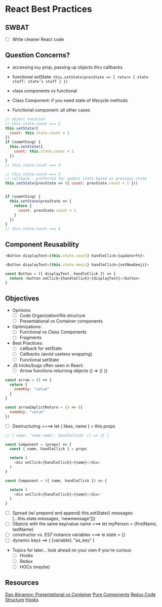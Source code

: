 React Best Practices
===

## SWBAT

- [ ] Write cleaner React code

## Question Concerns?
- accessing `key` prop, passing up objects thru callbacks
- functional setState: `this.setState(prevState => { return { state stuff: state’s stuff } }) `

- class components vs functional

- Class Component: if you need state of lifecycle methods 
- Functional component: all other cases


```js
// object notation
// this.state.count === 2
this.setState({ 
  count: this.state.count + 1
})
if (something) {
  this.setState({ 
    count: this.state.count + 1
  })
}
// this.state.count === 3

// this.state.count === 2
// callback - preferred for update state based on previous state
this.setState(prevState => ({ count: prevState.count + 1 }))


if (something) {
  this.setState(prevState => {
    return {
      count: prevState.count + 1
    }
  })
}
// this.state.count === 4

```

## Component Reusability
```js
<Button displayText={this.state.count} handleClick={updaterFn}>

<Button displayText={this.state.emoji} handleClick={setNewEmoji}>

const Button = ({ displayText, handleClick }) => {
  return <button onClick={handleClick}>{displayText}</button>
}
```

## Objectives

- Opinions
  - [ ] Code Organization/file structure 
  - [ ] Presentational vs Container components

- Optimizations:
  - [ ] Functional vs Class Components 
  - [ ] Fragments

- Best Practices:
  - [ ] callback for setState
  - [ ] Callbacks (avoid useless wrapping)
  - [ ] Functional setState

- JS tricks/bugs often seen in React:
  - [ ] Arrow functions returning objects () => ({ })

```js
const arrow = () => {
  return {
    someKey: "value"
  }
}

const arrowImplictReturn = () => ({
  someKey: "value"
})
```

  - [ ] Destructuring  ====> let { likes, name } = this.props
```js
// { name: "some name", handleClick: () => {} }

const Component = (props) => {
  const { name, handleClick } = props

  return (
    <div onClick={handleClick}>{name}</div>
  )
} 

const Component = ({ name, handleClick }) => {

  return (
    <div onClick={handleClick}>{name}</div>
  )
} 
```

  - [ ] Spread (w/ prepend and append) this.setState({ messages: [...this.state.messages, 'newmessage']})
  - [ ] Objects with the same key/value name ===> let myPerson = {firstName, lastName}
  - [ ] constructor vs. ES7 instance variables ===> ie state = {}
  - [ ] dynamic keys ==>  { [variable]: "as_key" } 

- Topics for later... look ahead on your own if you're curious
    - [ ] Hooks 
    - [ ] Redux
    - [ ] HOCs (maybe)

## Resources

[Dan Abramov: Presentational vs Container](https://medium.com/@dan_abramov/smart-and-dumb-components-7ca2f9a7c7d0)
[Pure Components](https://reactjs.org/docs/react-api.html#reactpurecomponent)
[Redux Code Structure](https://redux.js.org/faq/code-structure)
[Hooks](https://reactjs.org/docs/hooks-intro.html)